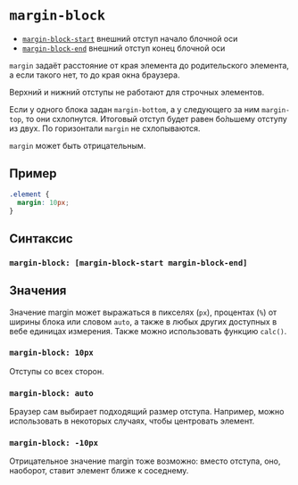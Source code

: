 # `margin-block`

- [`margin-block-start`](./margin-block-start.md) внешний отступ начало блочной оси
- [`margin-block-end`](./margin-block-end.md) внешний отступ конец блочной оси

`margin` задаёт расстояние от края элемента до родительского элемента, а если такого нет, то до края окна браузера.

Верхний и нижний отступы не работают для строчных элементов.

Если у одного блока задан `margin-bottom`, а у следующего за ним `margin-top`, то они схлопнутся. Итоговый отступ будет равен бо́льшему отступу из двух. По горизонтали `margin` не схлопываются.

`margin` может быть отрицательным.

## Пример

```css
.element {
  margin: 10px;
}
```

## Синтаксис

### `margin-block: [margin-block-start margin-block-end]`

## Значения

Значение margin может выражаться в пикселях (`px`), процентах (`%`) от ширины блока или словом `auto`, а также в любых других доступных в вебе единицах измерения. Также можно использовать функцию `calc()`.

### `margin-block: 10px`

Отступы со всех сторон.

### `margin-block: auto`

Браузер сам выбирает подходящий размер отступа. Например, можно использовать в некоторых случаях, чтобы центровать элемент.

### `margin-block: -10px`

Отрицательное значение margin тоже возможно: вместо отступа, оно, наоборот, ставит элемент ближе к соседнему.
